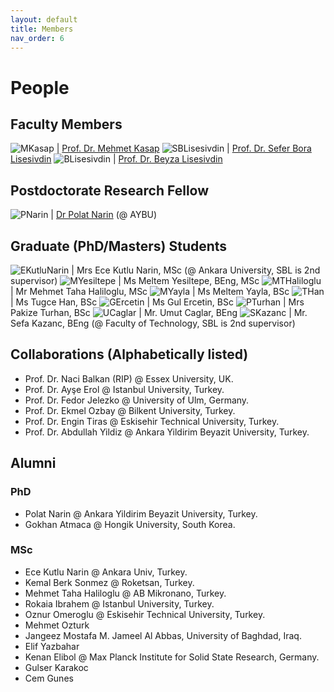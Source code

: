 ```yaml
---
layout: default
title: Members
nav_order: 6
---
```


# People

## Faculty Members

![MKasap](../../assets/images/members/mkasap.jpg) | [Prof. Dr. Mehmet Kasap](https://avesis.gazi.edu.tr/mkasap)
![SBLisesivdin](../../assets/images/members/bora.jpg) | [Prof. Dr. Sefer Bora Lisesivdin](https://www.lrgresearch.org/bora/)
![BLisesivdin](../../assets/images/members/nopic.png) | [Prof. Dr. Beyza Lisesivdin](https://avesis.gazi.edu.tr/beyzas)

## Postdoctorate Research Fellow

![PNarin](../../assets/images/members/polat.jpg) | [Dr Polat Narin](https://sites.google.com/view/polatnarin/home?authuser=0) (@ AYBU)

## Graduate (PhD/Masters) Students

![EKutluNarin](../../assets/images/members/ece.jpg) | Mrs Ece Kutlu Narin, MSc (@ Ankara University, SBL is 2nd supervisor)
![MYesiltepe](../../assets/images/members/nopic.png) | Ms Meltem Yesiltepe, BEng, MSc
![MTHaliloglu](../../assets/images/members/nopic.png) | Mr Mehmet Taha Haliloglu, MSc
![MYayla](../../assets/images/members/nopic.png) | Ms Meltem Yayla, BSc
![THan](../../assets/images/members/nopic.png) | Ms Tugce Han, BSc
![GErcetin](../../assets/images/members/nopic.png) | Ms Gul Ercetin, BSc
![PTurhan](../../assets/images/members/nopic.png) | Mrs Pakize Turhan, BSc
![UCaglar](../../assets/images/members/nopic.png) | Mr. Umut Caglar, BEng
![SKazanc](../../assets/images/members/nopic.png) | Mr. Sefa Kazanc, BEng (@ Faculty of Technology, SBL is 2nd supervisor)

## Collaborations (Alphabetically listed)

* Prof. Dr. Naci Balkan (RIP) @ Essex University, UK.
* Prof. Dr. Ayşe Erol @ Istanbul University, Turkey.
* Prof. Dr. Fedor Jelezko @ University of Ulm, Germany.
* Prof. Dr. Ekmel Ozbay @ Bilkent University, Turkey.
* Prof. Dr. Engin Tiras @ Eskisehir Technical University, Turkey.
* Prof. Dr. Abdullah Yildiz @ Ankara Yildirim Beyazit University, Turkey.

## Alumni

### PhD

* Polat Narin @ Ankara Yildirim Beyazit University, Turkey.
* Gokhan Atmaca @ Hongik University, South Korea.

### MSc

* Ece Kutlu Narin @ Ankara Univ, Turkey.
* Kemal Berk Sonmez @ Roketsan, Turkey.
* Mehmet Taha Haliloglu @ AB Mikronano, Turkey.
* Rokaia Ibrahem @ Istanbul University, Turkey.
* Oznur Omeroglu @ Eskisehir Technical University, Turkey.
* Mehmet Ozturk
* Jangeez Mostafa M. Jameel Al Abbas, University of Baghdad, Iraq.
* Elif Yazbahar
* Kenan Elibol @ Max Planck Institute for Solid State Research, Germany.
* Gulser Karakoc
* Cem Gunes
